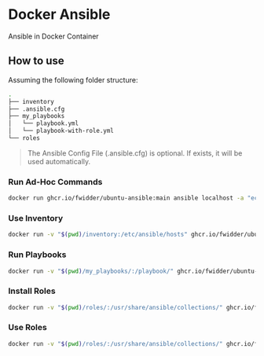 # Docker Ansible

Ansible in Docker Container

## How to use

Assuming the following folder structure:

```bash
.
├── inventory
├── .ansible.cfg
├── my_playbooks
│   └── playbook.yml
│   └── playbook-with-role.yml
└── roles
```

> The Ansible Config File (.ansible.cfg) is optional. If exists, it will be used automatically.

### Run Ad-Hoc Commands

```bash
docker run ghcr.io/fwidder/ubuntu-ansible:main ansible localhost -a "echo My Test Command"
```

### Use Inventory

```bash
docker run -v "$(pwd)/inventory:/etc/ansible/hosts" ghcr.io/fwidder/ubuntu-ansible:main ansible all -a "echo My Test Command"
```

### Run Playbooks

```bash
docker run -v "$(pwd)/my_playbooks/:/playbook/" ghcr.io/fwidder/ubuntu-ansible:main ansible-playbook playbook.yml
```

### Install Roles

```bash
docker run -v "$(pwd)/roles/:/usr/share/ansible/collections/" ghcr.io/fwidder/ubuntu-ansible:main ansible-galaxy collection install community.docker -p /usr/share/ansible/collections
```

### Use Roles

```bash
docker run -v "$(pwd)/roles/:/usr/share/ansible/collections/" ghcr.io/fwidder/ubuntu-ansible:main ansible-playbook playbook-with-role.yml
```
